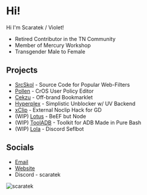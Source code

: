 # Hi!
Hi I'm Scaratek / Violet!
- Retired Contributor in the TN Community
- Member of Mercury Workshop
- Transgender Male to Female

## Projects
- [SrcSkol](https://github.com/src-skol) - Source Code for Popular Web-Filters
- [Pollen](https://github.com/mercuryworkshop/pollen) - CrOS User Policy Editor
- [Cekzu](https://github.com/scaratek/cekzu) - Off-brand Bookmarklet
- [Hyperplex](https://github.com/scaratek/hyperplex) - Simplistic Unblocker w/ UV Backend
- [xClip](https://github.com/scaratek/xclip) - External Noclip Hack for GD
- (WIP) [Lotus](https://github.com/scaratek/lotus) - BeEF but Node
- (WIP) [ToolADB](https://github.com/scaratek/tooladb) - Toolkit for ADB Made in Pure Bash
- (WIP) [Lola](https://github.com/scaratek/lola) - Discord Seflbot

## Socials
- [Email](mailto:scaratek@outlook.com)
- [Website](https://scarat3k.me)
- Discord - scaratek

<img src="https://komarev.com/ghpvc/?username=scaratek&label= Clicked on My Profile :D &color=FF90FF&style=flat" alt="scaratek" />
